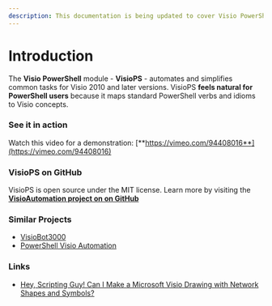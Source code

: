 ```yaml
---
description: This documentation is being updated to cover Visio PowerShell Version 4.0.0
---
```


# Introduction

The **Visio PowerShell** module - **VisioPS** - automates and simplifies common tasks for Visio 2010 and later versions. VisioPS **feels natural for PowerShell users** because it maps standard PowerShell verbs and idioms to Visio concepts.

### See it in action <a id="see-it-in-action"></a>

Watch this video for a demonstration: [**https://vimeo.com/94408016**](https://vimeo.com/94408016)

### VisioPS on GitHub <a id="see-it-in-action"></a>

VisioPS is open source under the MIT license. Learn more by visiting the [**VisioAutomation project on on GitHub**](https://github.com/saveenr/VisioAutomation)

### Similar Projects <a id="similar-projects"></a>

* [VisioBot3000](https://github.com/MikeShepard/VisioBot3000)
* [PowerShell Visio Automation](https://github.com/jrich523/PSVA)

### Links <a id="links"></a>

* [Hey, Scripting Guy! Can I Make a Microsoft Visio Drawing with Network Shapes and Symbols?](http://blogs.technet.com/b/heyscriptingguy/archive/2010/01/12/hey-scripting-guy-january-12-2010.aspx)

